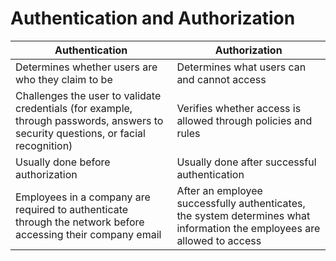 # Authentication and Authorization

| Authentication     | Authorization |
| ----------- | ----------- |
| Determines whether users are who they claim to be     | Determines what users can and cannot access       |
| Challenges the user to validate credentials (for example, through passwords, answers to security questions, or facial recognition)  | Verifies whether access is allowed through policies and rules        |
| Usually done before authorization	   | Usually done after successful authentication        |
| Employees in a company are required to authenticate through the network before accessing their company email  | After an employee successfully authenticates, the system determines what information the employees are allowed to access        |